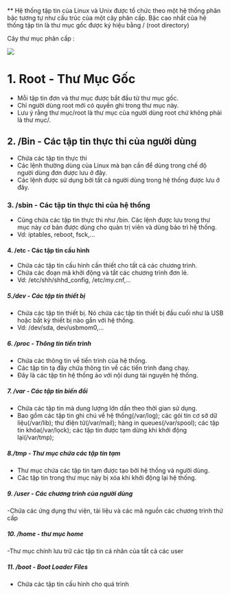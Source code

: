 ** Hệ thống tập tin của Linux và Unix được tổ chức theo một hệ thống phân bậc tương tự như cấu trúc của một cây phân cấp. Bậc cao nhất của hệ thống tập tin là thư mục gốc được ký hiệu bằng / (root directory)

Cây thư mục phân cấp :

<img src="https://st.quantrimang.com/photos/image/2016/05/07/cau-truc-file-linux.png">

# 1. Root - Thư Mục Gốc

- Mỗi tập tin đơn và thư mục được bắt đầu từ thư mục gốc.
- Chỉ người dùng root mới có quyền ghi trong thư mục này.
- Lưu ý rằng thư mục/root là thư mục của người dùng root chứ không phải là thư mục/.

## 2. /Bin - Các tập tin thực thi của người dùng

- Chứa các tập tin thực thi
- Các lệnh thường dùng của Linux mà bạn cần để dùng trong chế độ người dùng đơn được lưu ở đây.
- Các lệnh được sử dụng bởi tất cả người dùng trong hệ thống được lưu ở đây.

### 3. /sbin - Các tập tin thực thi của hệ thống

- Cũng chứa các tập tin thực thi như /bin. Các lệnh được lưu trong thư mục này cơ bản được dùng cho quản trị viên và dùng bảo trì hệ thống.
- Vd: iptables, reboot, fsck,...

#### 4. /etc - Các tập tin cấu hình

- Chứa các tập tin cấu hình cần thiết cho tất cả các chương trình.
- Chứa các đoạn mã khởi động và tắt các chương trình đơn lẻ.
- Vd: /etc/shh/shhd_config, /etc/my.cnf,...

##### 5./dev - Các tập tin thiết bị

- Chứa các tập tin thiết bị. Nó chứa các tập tin thiết bị đầu cuối như là USB hoặc bất kỳ thiết bị nào gắn với hệ thống.
- Vd: /dev/sda, dev/usbmom0,...

##### 6. /proc - Thông tin tiến trình

- Chứa các thông tin về tiến trình của hệ thống.
- Các tập tin tạ đây chứa thông tin về các tiến trình đang chạy.
- Đây là các tập tin hệ thống ảo với nội dung tài nguyên hệ thống.

##### 7. /var - Các tập tin biến đổi

- Chứa các tập tin mà dung lượng lớn dần theo thời gian sử dụng.
- Bao gồm các tập tin ghi chú về hệ thống(/var/log); các gói tin cơ sở dữ liệu(/var/lib); thư điện tử(/var/mail); hàng in queues(/var/spool); các tập tin khóa(/var/lọck); các tập tin được tạm dừng khi khởi động lại(/var/tmp);

##### 8./tmp - Thư mục chứa các tập tin tạm

- Thư mục chứa các tập tin tạm được tạo bởi hệ thống và người dùng.
- Các tập tin trong thư mục này bị xóa khi khởi động lại hệ thống.

##### 9. /user - Các chương trình của người dùng

-Chứa các ứng dụng thư viện, tài liệu và các mã nguồn các chương trình thứ cấp

##### 10. /home - thư mục home

-Thư mục chính lưu trữ các tập tin cá nhân của tất cả các user

##### 11. /boot - Boot Loader Files

- Chứa các tập tin cấu hình cho quá trình 



